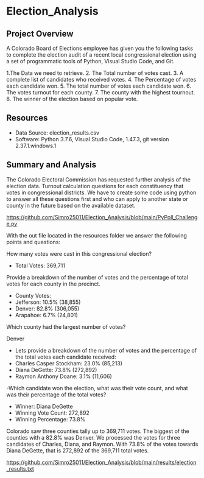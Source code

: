 # Election_Analysis
## Project Overview
A Colorado Board of Elections employee has given you the following tasks to complete the election audit of a recent local congressional election using a set of programmatic tools of Python, Visual Studio Code, and Git.

 1.The Data we need to retrieve.
 2. The Total number of votes cast.
 3. A complete list of candidates who received votes.
 4. The Percentage of votes each candidate won.
 5. The total number of votes each candidate won.
 6. The votes turnout for each county.
 7. The county with the highest tournout.
 8. The winner of the election based on popular vote.

## Resources

- Data Source: election_results.csv
- Software: Python 3.7.6, Visual Studio Code, 1.47.3, git version 2.37.1.windows.1

## Summary and Analysis

The Colorado Electoral Commission has requested further analysis of the election data. Turnout calculation questions for each constituency that votes in congressional districts. We have to create some code using python to answer all these questions first and who can apply to another state or county in the future based on the available dataset.

https://github.com/Simro25011/Election_Analysis/blob/main/PyPoll_Challenge.py

With the out file located in the resources folder we answer the following points and questions:

How many votes were cast in this congressional election?

- Total Votes: 369,711

Provide a breakdown of the number of votes and the percentage of total votes for each county in the precinct.
- County Votes:
 - Jefferson: 10.5% (38,855)
 - Denver: 82.8% (306,055)
 - Arapahoe: 6.7% (24,801)

Which county had the largest number of votes?

Denver

- Lets provide a breakdown of the number of votes and the percentage of the total votes each candidate received:
 - Charles Casper Stockham: 23.0% (85,213)
 - Diana DeGette: 73.8% (272,892)
 - Raymon Anthony Doane: 3.1% (11,606)

-Which candidate won the election, what was their vote count, and what was their percentage of the total votes?
 - Winner: Diana DeGette
 - Winning Vote Count: 272,892
 - Winning Percentage: 73.8%

Colorado saw three counties tally up to 369,711 votes. The biggest of the counties with a 82.8% was Denver. We processed the votes for three candidates of Charles, Diana, and Raymon. With 73.8% of the votes towards Diana DeGette, that is 272,892 of the 369,711 total votes.

https://github.com/Simro25011/Election_Analysis/blob/main/results/election_results.txt
